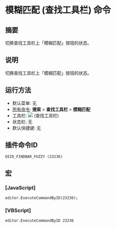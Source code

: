 # 模糊匹配 (查找工具栏) 命令

## 摘要

切换查找工具栏上「模糊匹配」按钮的状态。

## 说明

切换查找工具栏上「模糊匹配」按钮的状态。

## 运行方法

- 默认菜单: 无
- [所有命令](../tools/all_commands): **搜索**
\> **查找工具栏** \> **模糊匹配**
- 工具栏: ![](../../images/fuzzy..png) (查找工具栏)
- 状态栏: 无
- 默认快捷键: 无

## 插件命令ID

```
EEID_FINDBAR_FUZZY (23236)
```

## 宏

### \[JavaScript\]

```
editor.ExecuteCommandByID(23236);
```

### \[VBScript\]

```
editor.ExecuteCommandByID 23236
```
